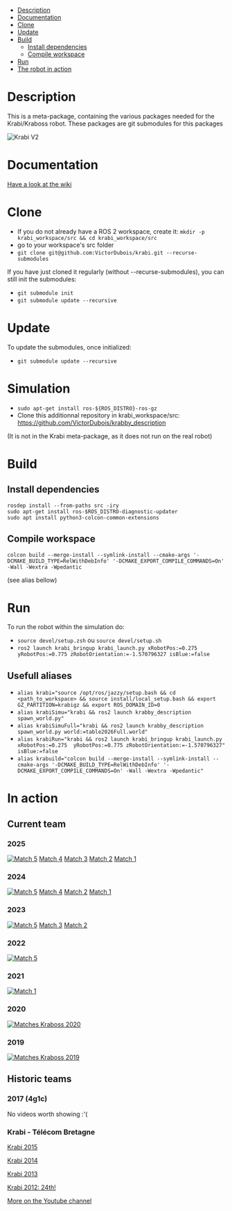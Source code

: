 <!--toc:start-->
- [Description](#description)
- [Documentation](#documentation)
- [Clone](#clone)
- [Update](#update)
- [Build](#build)
  - [Install dependencies](#install-dependencies)
  - [Compile workspace](#compile-workspace)
- [Run](#run)
- [The robot in action](#in-action)
<!--toc:end-->

# Description

This is a meta-package, containing the various packages needed
for the Krabi/Kraboss robot.
These packages are git submodules for this packages

![Krabi V2](KV2.jpg "Krabi V2")

# Documentation

[Have a look at the wiki](https://github.com/VictorDubois/krabi/wiki)

# Clone

- If you do not already have a ROS 2 workspace, create it: `mkdir -p krabi_workspace/src && cd krabi_workspace/src`
- go to your workspace's src folder
- `git clone git@github.com:VictorDubois/krabi.git --recurse-submodules`

If you have just cloned it regularly (without --recurse-submodules),
you can still init the submodules:

- `git submodule init`
- `git submodule update --recursive`

# Update

To update the submodules, once initialized:

- `git submodule update --recursive`

# Simulation

- `sudo apt-get install ros-${ROS_DISTRO}-ros-gz`
- Clone this additionnal repository in krabi_workspace/src: https://github.com/VictorDubois/krabby_description 

(It is not in the Krabi meta-package, as it does not run on the real robot)

# Build

## Install dependencies

```shell
rosdep install --from-paths src -iry
sudo apt-get install ros-$ROS_DISTRO-diagnostic-updater
sudo apt install python3-colcon-common-extensions
```

## Compile workspace

```shell
colcon build --merge-install --symlink-install --cmake-args '-DCMAKE_BUILD_TYPE=RelWithDebInfo' '-DCMAKE_EXPORT_COMPILE_COMMANDS=On' -Wall -Wextra -Wpedantic
```
(see alias bellow)

# Run

To run the robot within the simulation do:
- `source devel/setup.zsh` ou `source devel/setup.sh`
- `ros2 launch krabi_bringup krabi_launch.py xRobotPos:=0.275  yRobotPos:=0.775 zRobotOrientation:=-1.570796327 isBlue:=false`

## Usefull aliases
- `alias krabi="source /opt/ros/jazzy/setup.bash && cd <path_to_workspace> && source install/local_setup.bash && export GZ_PARTITION=krabigz && export ROS_DOMAIN_ID=0` 
- `alias krabiSimu="krabi && ros2 launch krabby_description spawn_world.py"`
- `alias krabiSimuFull="krabi && ros2 launch krabby_description spawn_world.py world:=table2026Full.world"`
- `alias krabiRun="krabi && ros2 launch krabi_bringup krabi_launch.py xRobotPos:=0.275  yRobotPos:=0.775 zRobotOrientation:=-1.570796327"  isBlue:=false`
- `alias krabuild="colcon build --merge-install --symlink-install --cmake-args '-DCMAKE_BUILD_TYPE=RelWithDebInfo' '-DCMAKE_EXPORT_COMPILE_COMMANDS=On' -Wall -Wextra -Wpedantic"`

# In action
## Current team
### 2025
[![Match 5](Images/Krabi2025.png)](https://www.youtube.com/live/5oetXN7tdYc?si=Os8TLiERuT9G4-z0&t=6761)
[Match 4](https://www.youtube.com/live/fv44r3pMlkQ?si=96i0OfI4LxI49Apz&t=5208)
[Match 3](https://www.youtube.com/live/l07-lDl3Wkc?si=T8Q6WBRdA1UdYvWr&t=4547)
[Match 2](https://www.youtube.com/live/dB690W-MNmo?si=-2CfpFBirP8OpQIo&t=2544)
[Match 1](https://www.youtube.com/live/Eyukl6GLJhc?si=FdVLnM0cjb9-PBAN&t=5005)

### 2024
[![Match 5](Images/Krabi2024.png)](https://www.youtube.com/live/e8N0uOuQXZI?t=3810s)
[Match 4](https://www.youtube.com/live/PJYNJFExOm4?si=iLKp-Fqe3UfO6Gs3&t=2072)
[Match 2](https://www.youtube.com/live/8zZkLfBQLeM?si=Owq2L8tC4nwCi5UG&t=3565)
[Match 1](https://www.youtube.com/live/H6KzbwScAOg?si=vCV4GToK_qwrhpnD&t=2730)

### 2023
[![Match 5](Images/Krabi2023_2.png)](https://www.youtube.com/watch?v=PNqFieVEhVM&t=1394s)
[Match 3](https://www.youtube.com/live/gZ_d-zA0fbQ?si=UixXtcgI7DYyCJxr&t=2634)
[Match 2](https://www.youtube.com/live/hH7pSExuaw4?si=-FF7S3wx4F7Ug5hc&t=4787)

### 2022
[![Match 5](Images/Kraboss2022_2.png)](https://www.youtube.com/watch?v=QfEznDc24sY)

### 2021
[![Match 1](Images/Kraboss2021.png)](https://www.youtube.com/watch?v=ZFVgK0XuA1k&t=1938s)

### 2020
[![Matches Kraboss 2020](Images/Kraboss2020.png)](https://www.youtube.com/watch?v=_Oi5cUh8nhQ&list=PLKfOj1_S1GX3FbhYTOglL9QyVVqv39oAK&index=2)

### 2019
[![Matches Kraboss 2019](Images/Kraboss2019.png)](https://www.youtube.com/watch?v=ugoAqQ8jtyk&list=PLKfOj1_S1GX3_s_kSwCwgHOziNBIUpHdu&index=4)

## Historic teams
### 2017 (4g1c)
No videos worth showing :'(

### Krabi - Télécom Bretagne
[Krabi 2015](https://www.youtube.com/watch?v=8FZDxJf1kX4&list=PLKfOj1_S1GX2-rUcaLzfm8mEDs_qTDlhd&index=5)

[Krabi 2014](https://www.youtube.com/watch?v=12qLPsQLWvM&list=PLKfOj1_S1GX1pSSYhAHeNt8jKM_09mP8X&index=1)

[Krabi 2013](https://www.youtube.com/watch?v=zmZXw1wOLYo&list=PLKfOj1_S1GX0xs9SVw4AWFK5KCqnZ67yk&index=2)

[Krabi 2012: 24th!](https://www.youtube.com/watch?v=_AFnXjqmlcM&list=PL816CB88CF131B2B4&index=3)

[More on the Youtube channel](https://www.youtube.com/@krabifamily)
